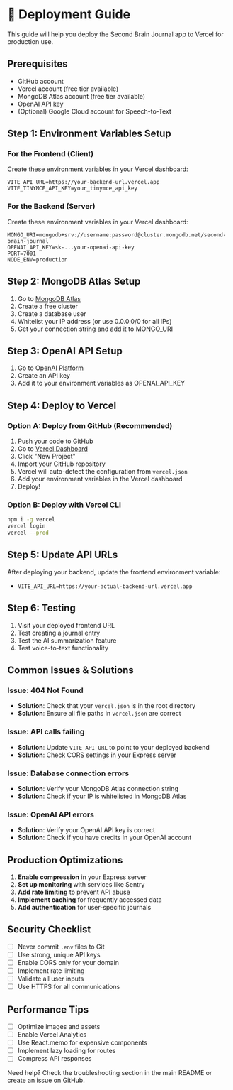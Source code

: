 # 🚀 Deployment Guide

This guide will help you deploy the Second Brain Journal app to Vercel for production use.

## Prerequisites

- GitHub account
- Vercel account (free tier available)
- MongoDB Atlas account (free tier available)
- OpenAI API key
- (Optional) Google Cloud account for Speech-to-Text

## Step 1: Environment Variables Setup

### For the Frontend (Client)
Create these environment variables in your Vercel dashboard:

```env
VITE_API_URL=https://your-backend-url.vercel.app
VITE_TINYMCE_API_KEY=your_tinymce_api_key
```

### For the Backend (Server)
Create these environment variables in your Vercel dashboard:

```env
MONGO_URI=mongodb+srv://username:password@cluster.mongodb.net/second-brain-journal
OPENAI_API_KEY=sk-...your-openai-api-key
PORT=7001
NODE_ENV=production
```

## Step 2: MongoDB Atlas Setup

1. Go to [MongoDB Atlas](https://www.mongodb.com/cloud/atlas)
2. Create a free cluster
3. Create a database user
4. Whitelist your IP address (or use 0.0.0.0/0 for all IPs)
5. Get your connection string and add it to MONGO_URI

## Step 3: OpenAI API Setup

1. Go to [OpenAI Platform](https://platform.openai.com/)
2. Create an API key
3. Add it to your environment variables as OPENAI_API_KEY

## Step 4: Deploy to Vercel

### Option A: Deploy from GitHub (Recommended)

1. Push your code to GitHub
2. Go to [Vercel Dashboard](https://vercel.com/dashboard)
3. Click "New Project"
4. Import your GitHub repository
5. Vercel will auto-detect the configuration from `vercel.json`
6. Add your environment variables in the Vercel dashboard
7. Deploy!

### Option B: Deploy with Vercel CLI

```bash
npm i -g vercel
vercel login
vercel --prod
```

## Step 5: Update API URLs

After deploying your backend, update the frontend environment variable:
- `VITE_API_URL=https://your-actual-backend-url.vercel.app`

## Step 6: Testing

1. Visit your deployed frontend URL
2. Test creating a journal entry
3. Test the AI summarization feature
4. Test voice-to-text functionality

## Common Issues & Solutions

### Issue: 404 Not Found
- **Solution**: Check that your `vercel.json` is in the root directory
- **Solution**: Ensure all file paths in `vercel.json` are correct

### Issue: API calls failing
- **Solution**: Update `VITE_API_URL` to point to your deployed backend
- **Solution**: Check CORS settings in your Express server

### Issue: Database connection errors
- **Solution**: Verify your MongoDB Atlas connection string
- **Solution**: Check if your IP is whitelisted in MongoDB Atlas

### Issue: OpenAI API errors
- **Solution**: Verify your OpenAI API key is correct
- **Solution**: Check if you have credits in your OpenAI account

## Production Optimizations

1. **Enable compression** in your Express server
2. **Set up monitoring** with services like Sentry
3. **Add rate limiting** to prevent API abuse
4. **Implement caching** for frequently accessed data
5. **Add authentication** for user-specific journals

## Security Checklist

- [ ] Never commit `.env` files to Git
- [ ] Use strong, unique API keys
- [ ] Enable CORS only for your domain
- [ ] Implement rate limiting
- [ ] Validate all user inputs
- [ ] Use HTTPS for all communications

## Performance Tips

- [ ] Optimize images and assets
- [ ] Enable Vercel Analytics
- [ ] Use React.memo for expensive components
- [ ] Implement lazy loading for routes
- [ ] Compress API responses

Need help? Check the troubleshooting section in the main README or create an issue on GitHub.
